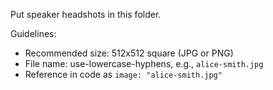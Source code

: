 Put speaker headshots in this folder.

Guidelines:
- Recommended size: 512x512 square (JPG or PNG)
- File name: use-lowercase-hyphens, e.g., `alice-smith.jpg`
- Reference in code as `image: "alice-smith.jpg"`

